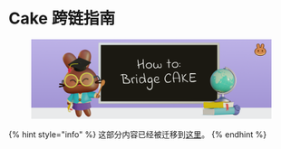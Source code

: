 # Cake 跨链指南

<figure><img src="../.gitbook/assets/image (5).png" alt=""><figcaption></figcaption></figure>

{% hint style="info" %}
这部分内容已经被迁移到[这里](<cake-kua-lian-zhi-nan (1).md>)。
{% endhint %}
